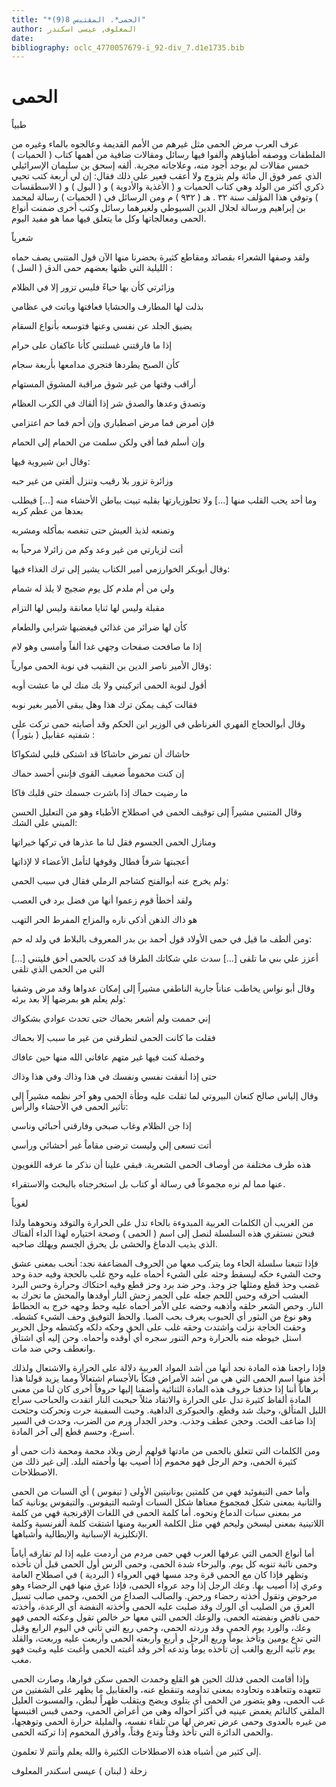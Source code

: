 ```yaml
---
title: "*الحمى*. المقتبس 8(9)"
author: المعلوف, عيسى اسكندر
date: 
bibliography: oclc_4770057679-i_92-div_7.d1e1735.bib
---
```




#  الحمى 


 طبياً 

 عرف العرب مرض الحمى مثل غيرهم من الأمم القديمة وعالجوه بالماء وغيره من الملطفات ووصفه أطباؤهم وألفوا فيها رسائل ومقالات ضافية من أهمها كتاب ( الحميات ) خمس  مقالات لم يوجد أجود منه، وعلاجاته مجربة. ألفه إسحق بن سليمان الإسرائيلي الذي عمر فوق ال  مائة  ولم يتزوج ولا أعقب فعير على ذلك فقال: إن لي  أربعة  كتب تحيي ذكري أكثر من الولد وهي كتاب الحميات و ( الأغذية والأدوية ) و ( البول ) و ( الاسطقسات ) وتوفي هذا المؤلف سنة  ٣٢  . هـ ( ٩٣٢ ) م ومن الرسائل في ( الحميات ) رسالة لمحمد بن إبراهيم ورسالة لجلال الدين السيوطي ولغيرهما رسائل وكتب أخرى ضمنت أنواع الحمى ومعالجاتها وكل ما يتعلق فيها مما هو مفيد اليوم. 

 شعرياً 

 ولقد وصفها الشعراء بقصائد ومقاطع كثيرة يحضرنا منها الآن قول المتنبي يصف حماه الليلية التي ظنها بعضهم حمى الدق ( السل ) : 

 وزائرتي كأن بها حياءً   فليس تزور إلا في الظلام  

 بذلت لها المطارف والحشايا   فعافتها وباتت في عظامي  

 يضيق الجلد عن نفسي وعنها   فتوسعه بأنواع السقام  

 إذا ما فارقتني غسلتني   كأنا عاكفان على حرام  

 كأن الصبح يطردها فتجري   مدامعها بأربعة سجام  

 أراقب وقتها من غير شوق   مراقبة المشوق المستهام  

 وتصدق وعدها والصدق شر   إذا ألقاك في الكرب العظام  

 فإن أمرض فما مرض اصطباري   وإن أحم فما حم اعتزامي  

 وإن أسلم فما أقي ولكن   سلمت من الحمام إلى الحمام  

 وقال ابن شيروية فيها: 

 وزائرة تزور بلا رقيب   وتنزل ألفتى من غير حبه  

 وما  أحد  يحب القلب منها  [...]  ولا تحلوزيارتها بقلبه   تبيت بباطن الأحشاء منه  [...]  فيطلب بعدها من عظم كربه 

 وتمنعه لذيذ العيش حتى   تنغصه بمأكله ومشربه  

 أتت لزيارتي من غير وعد   وكم من زائرلا مرحباً به  

 وقال أبوبكر الخوارزمي أمير الكتاب يشير إلى ترك الغذاء فيها: 

 ولي من أم ملدم كل يوم   ضجيج لا يلذ له شمام  

 مقبلة وليس لها ثنايا   معانقة وليس لها التزام  

 كأن لها ضرائر من غذائي   فيغضبها شرابي والطعام  

 إذا ما صافحت صفحات وجهي   غدا ألفاً وأمسى وهو لام  

 وقال الأمير ناصر الدين بن النقيب في نوبة الحمى موارياً: 

 أقول لنوبة الحمى اتركيني   ولا بك منك لي ما عشت أوبه  

 فقالت كيف يمكن ترك هذا   وهل يبقى الأمير بغير نوبه  

 وقال أبوالحجاج الفهري الغرناطي في الوزير ابن الحكم وقد أصابته حمى تركت على شفتيه عقابيل ( بثوراً ) : 

 حاشاك أن تمرض حاشاكا   قد اشتكى قلبي لشكواكا  

 إن كنت محموماً ضعيف القوى   فإنني أحسد حماك  

 ما رضيت حماك إذا باشرت   جسمك حتى قلبك فاكا  

 وقال المتنبي مشيراً إلى توقيف الحمى في اصطلاح الأطباء وهو من التعليل الحسن المبني على الشك: 

 ومنازل الحمى الجسوم فقل لنا   ما عذرها في تركها خيراتها  

 أعجبتها شرفاً فطال وقوفها   لتأمل الأعضاء لا لإذاتها  

 ولم يخرج عنه أبوالفتح كشاجم الرملي فقال في سبب الحمى: 

 ولقد أخطأ قوم زعموا   أنها من فضل برد في العصب  

 هو ذاك الذهن أذكى ناره   والمزاج المفرط الحر التهب  

 ومن ألطف ما قيل في حمى الأولاد قول أحمد بن بدر المعروف بالبلاط في ولد له حم: 

 أعزز علي بني ما تلقى  [...]  سدت علي شكاتك الطرقا   قد كدت بالحمى أحق فليتني  [...]  التي من الحمى الذي تلقى 

 وقال أبو نواس يخاطب عناناً جارية الناطفي مشيراً إلى إمكان عدواها وقد مرض وشفيا ولم يعلم هو بمرضها إلا بعد برئه: 

 إني حممت ولم أشعر بحماك   حتى تحدث عوادي بشكواك  

 فقلت ما كانت الحمى لتطرقني   من غير ما سبب إلا بحماك  

 وخصلة كنت فيها غير متهم   عافاني الله منها حين عافاك  

 حتى إذا أنفقت نفسي ونفسك في   هذا وذاك وفي هذا وذاك  

 وقال إلياس صالح كنعان البيروتي لما ثقلت عليه وطأة الحمى وهو آخر نظمه مشيراً إلى تأثير الحمى في الأحشاء والرأس: 

 إذا جن الظلام وغاب صبحي   وفارقني أحبائي وناسي  

 أتت تسعى إلي وليست ترضى   مقاماً غير أحشائي ورأسي  

 هذه طرف مختلفة من أوصاف الحمى الشعرية. فبقي علينا أن نذكر ما عرفه اللغويون 

 عنها مما لم نره مجموعاً في رسالة أو كتاب بل استخرجناه بالبحث والاستقراء. 

 لغوياً 

 من الغريب أن الكلمات العربية المبدوءة بالحاء تدل على الحرارة والتوقد ونحوهما ولذا فنحن نستقري هذه السلسلة لنصل إلى اسم ( الحمى ) وصحة اختياره لهذا الداء ألفتاك الذي يذيب الدماغ والحشى بل يحرق الجسم ويهلك صاحبه. 

 فإذا تتبعنا سلسلة الحاء وما يتركب معها من الحروف المضاعفة نجد: أنحب بمعنى عشق وحث الشيء حكه ليسقط وحثه على الشيء أحماه عليه وحج غلب بالحجة وفيه حدة وحد غضب وحذ قطع ومثلها جز وجذ. وحر ضد برد وحز قطع وفيه احتكاك وحرارة وحس البرد العشب أحرقه وحس اللحم جعله على الجمر زحش النار أوقدها والمحش ما تحرك به النار. وحص الشعر حلقه وأذهبه وحضه على الأمر أحماه عليه وحط وجهه خرج به الحطاط وهو نوع من البثور أي الحبوب يعرف بحب الصبا. والحظ التوفيق وحف الشيء كشطه. وحقت الحاجة نزلت واشتدت وحقه غلب على الحق وحكه دلكه وكشطه وحل الحرير استل خيوطه منه بالحرارة وحم التنور سجره أي أوقده وأحماه. وحن إليه أي   اشتاق وانعطف وحي ضد مات. 

 فإذا راجعنا هذه المادة نجد أنها من أشد المواد العربية دلالة على الحرارة والاشتعال ولذلك أخذ منها اسم الحمى التي هي من أشد الأمراض فتكاً بالأجسام اشتعالاً ومما يزيد قولنا هذا برهاناً أننا إذا حذفنا حروف هذه المادة الثنائية وأضفنا إليها حروفاً أخرى كان لنا من معنى المادة ألفاظ كثيرة تدل على الحرارة والاتقاد مثلاً حبحبت النار اتقدت والحباحب سراج الليل المتألق، وحبك شد وقطع. والحبوكرى الداهية. وحبت السفينة جرت وتحركت وحثحث إذا ضاعف الحث. وحجن عطف وجذب. وحدر الجدار ورم من الضرب، وحدث في السير أسرع، وحسم قطع إلى آخر المادة. 

 ومن الكلمات التي تتعلق بالحمى من مادتها قولهم أرض وبلاد محمة ومحمة ذات حمى أو كثيرة الحمى، وحم الرجل فهو محموم إذا أصيب بها وأحمته البلد. إلى غير ذلك من الاصطلاحات. 

 وأما حمى التيفوئيد فهي من كلمتين يونانيتين الأولى ( تيفوس ) أي السبات من الحمى والثانية بمعنى شكل فمجموع معناها شكل السبات أوشبه التيفوس. والتيفوس يونانية كما مر بمعنى سبات الدماغ ونحوه. أما كلمة الحمى في اللغات الإفرنجية فهي من كلمة اللاتينية بمعنى ليسخن وليحم فهي مثل الكلمة العربية ومنها اشتقت كلمة ألفرنسية وكلمة الإنكليزية الإسبانية والإيطالية وأشباهها. 

 أما أنواع الحمى التي عرفها العرب فهي حمى مردم من أردمت عليه إذا لم تفارقه أياماً وحمى نائبة تنوبه كل يوم. والبرحاء شدة الحمى، وحمى الرس أول الحمى قبل أن تأخذه وتظهر فإذا كان مع الحمى قرة وجد مسها فهي العرواء ( البردية ) في اصطلاح العامة وعري إذا أصيب بها. وعك الرجل إذا وجد عرواء الحمى، فإذا عرق منها فهي الرحضاء وهو مرحوض وتقول أخذته رحضاء ورحض. والصالب الصداع من الحمى، وحمى صالب تسيل العرق من الصليب أي الورك وقد صلبت عليه الحمى وأخذته النفضة أي الرعدة، وأخذته حمى نافض ونفضته الحمى، والوعك الحمى التي معها حر خالص تقول وعكته الحمى فهو وعك، والورد يوم الحمى وقد وردته الحمى، وحمى ربع التي تأتي في اليوم الرابع وقيل التي تدع يومين وتأخذ يوماً وربع الرجل و  أربع  وأربعته الحمى وأربعت   عليه وربعت، والقلد يوم تأتيه الربع والغب إن تأخذه يوماً وتدعه آخر وقد أغبته الحمى وأغبت عليه وغبت فهو مغب. 

 وإذا أقامت الحمى فذلك الحين هو القلع وخمدت الحمى سكن فوارها، وصارت الحمى تتعهده وتتعاهده وتحاوده بمعنى تداومه وتنقطع عنه، والعقابيل ما يظهر على الشفتين من غب الحمى، وهو يتضور من الحمى أي يتلوى ويضج ويتقلب ظهراً لبطن، والمسبوت العليل الملقي كالنائم يغمض عينيه في أكثر أحواله وهي من أعراض الحمى، وحمى قبس اقتبسها من غيره بالعدوى وحمى عرض تعرض لها من تلقاء نفسه، والمليلة حرارة الحمى وتوهجها، والحمى الدائرة التي تأخذ وقتاً وتدع وقتاً، وأفرق المحموم إذا تركته الحمى. 

 إلى كثير من أشباه هذه الاصطلاحات الكثيرة والله يعلم وأنتم لا تعلمون. 

 زحلة ( لبنان ) عيسى  اسكندر  المعلوف 
